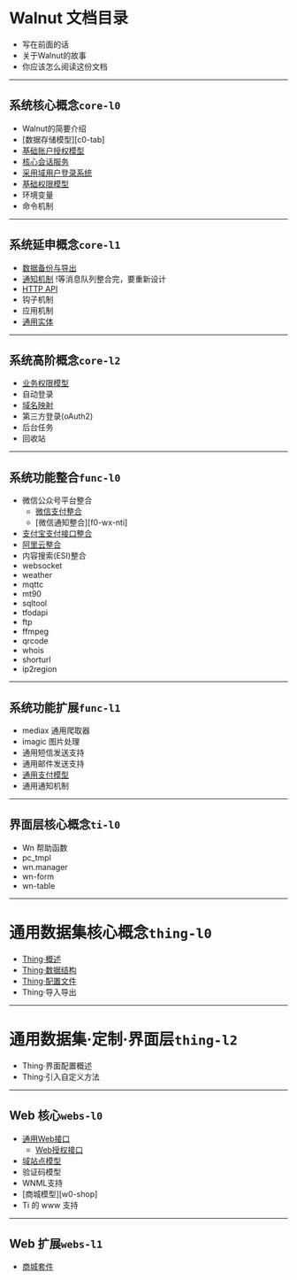 # Walnut 文档目录

- 写在前面的话
- 关于Walnut的故事
- 你应该怎么阅读这份文档

-----------------------------------------
## 系统核心概念`core-l0`

- Walnut的简要介绍
- [数据存储模型][c0-tab]
- [基础账户授权模型][c0-bam]
- [核心会话服务][c0-css]
- [采用域用户登录系统][c0-abd]
- [基础权限模型][c0-pvg]
- 环境变量
- 命令机制

-----------------------------------------
## 系统延申概念`core-l1`

- [数据备份与导出][c1-buk]
- [通知机制][c1-nti]  !等消息队列整合完，要重新设计
- [HTTP API][c1-api]
- 钩子机制
- 应用机制
- [通用实体][c1-gde]

-----------------------------------------
## 系统高阶概念`core-l2`

- [业务权限模型][c2-pvg]
- 自动登录
- [域名映射][c2-dmn]
- 第三方登录(oAuth2)
- 后台任务
- 回收站

-----------------------------------------
## 系统功能整合`func-l0`

- 微信公众号平台整合
  + [微信支付整合][f0-wx-pay]
  + [微信通知整合][f0-wx-nti]
- [支付宝支付接口整合][f0-zfb]
- [阿里云整合][f0-aliyun]
- 内容搜索(ESI)整合
- websocket
- weather
- mqttc
- mt90
- sqltool
- tfodapi
- ftp
- ffmpeg
- qrcode
- whois
- shorturl
- ip2region

-----------------------------------------
## 系统功能扩展`func-l1`

- mediax 通用爬取器
- imagic 图片处理
- 通用短信发送支持
- 通用邮件发送支持
- [通用支付模型][f1-pay]
- 通用通知机制

-----------------------------------------
## 界面层核心概念`ti-l0`

- Wn 帮助函数
- pc_tmpl
- wn.manager
- wn-form
- wn-table

-----------------------------------------
# 通用数据集核心概念`thing-l0`

- [Thing·概述][th0-ovw]
- [Thing·数据结构][th0-data]
- [Thing·配置文件][th0-thjs]
- Thing·导入导出

-----------------------------------------
# 通用数据集·定制·界面层`thing-l2`

- Thing·界面配置概述
- Thing·引入自定义方法

-----------------------------------------
## Web 核心`webs-l0`

- [通用Web接口][w0-api]
  + [Web授权接口][w0-saa]
- [域站点模型][w0-site]
- 验证码模型
- WNML支持
- [商城模型][w0-shop]
- Ti 的 www 支持

-----------------------------------------
## Web 扩展`webs-l1`

- [商城套件][w1-shop]

[c0-iob]: core-l0/c0-io-tree-and-bucket.md
[c0-bam]: core-l0/c0-baice-auth-model.md
[c0-abd]: webs-l0/w0-auth-by-domain.md
[c0-css]: core-l0/c0-core-session-service.md
[c0-bpm]: core-l0/c0-basic-privilege-model.md
[c1-api]: core-l1/c1-regapi.md
[c0-pvg]: core-l0/c0-basic-privilege-model.md
[c1-buk]: core-l1/c1-bulk-backup-restore.md
[c1-gde]: core-l1/c1-general-data-entity.md
[c1-nti]: core-l1/c1-notify.md
[c2-dmn]: core-l2/c2-domains.md
[c2-pvg]: core-l2/c2-biz-privilege-model.md
[f0-wx-pay]: func-l0/f0-weixin-payment.md
[f0-wx-pay]: func-l0/f0-weixin-notify.md
[f0-zfb]: func-l0/f0-alipay.md
[f0-aliyun]: func-l0/f0-aliyun.md
[f1-pay]: func-l1/f1-payment.md
[th0-ovw]: thing-l1/th1-overview.md
[th0-data]: thing-l1/th1-data.md
[th0-thjs]: thing-l1/th1-thing-json.md
[w0-api]: webs-l0/w0-api-overview.md
[w0-saa]: webs-l0/w0-site-auth-api.md
[w0-site]: webs-l0/w0-site.md
[w1-shop]: "webs-l1/w1-shop.md"
